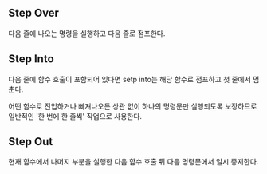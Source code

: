 ## Step Over
다음 줄에 나오는 명령을 실행하고 다음 줄로 점프한다.

## Step Into
다음 줄에 함수 호출이 포함되어 있다면 setp into는 해당 함수로 점프하고 첫 줄에서 멈춘다.

어떤 함수로 진입하거나 빠져나오든 상관 없이 하나의 명령문만 실행되도록 보장하므로 일반적인 '한 번에 한 줄씩' 작업으로 사용한다.

## Step Out
현재 함수에서 나머지 부분을 실행한 다음 함수 호출 뒤 다음 명령문에서 일시 중지한다.